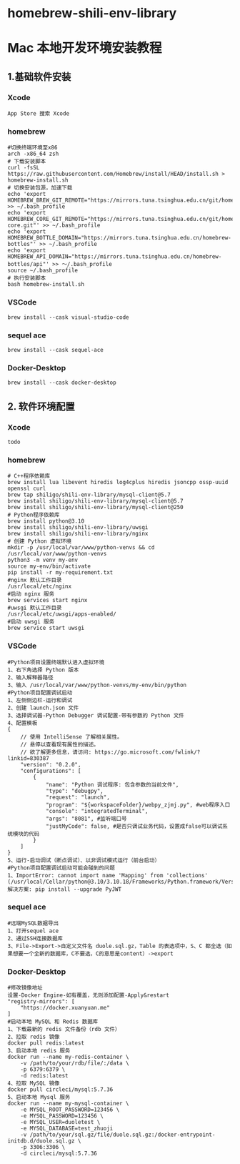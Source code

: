 # homebrew-shili-env-library

# Mac 本地开发环境安装教程

## 1.基础软件安装

### Xcode
    App Store 搜索 Xcode

### homebrew
    #切换终端环境至x86
    arch -x86_64 zsh
    # 下载安装脚本
    curl -fsSL https://raw.githubusercontent.com/Homebrew/install/HEAD/install.sh > homebrew-install.sh
    # 切换安装包源，加速下载
    echo 'export HOMEBREW_BREW_GIT_REMOTE="https://mirrors.tuna.tsinghua.edu.cn/git/homebrew/brew.git"' >> ~/.bash_profile
    echo 'export HOMEBREW_CORE_GIT_REMOTE="https://mirrors.tuna.tsinghua.edu.cn/git/homebrew/homebrew-core.git"' >> ~/.bash_profile
    echo 'export HOMEBREW_BOTTLE_DOMAIN="https://mirrors.tuna.tsinghua.edu.cn/homebrew-bottles"' >> ~/.bash_profile
    echo 'export HOMEBREW_API_DOMAIN="https://mirrors.tuna.tsinghua.edu.cn/homebrew-bottles/api"' >> ～/.bash_profile
    source ~/.bash_profile
    # 执行安装脚本
    bash homebrew-install.sh

### VSCode

    brew install --cask visual-studio-code

### sequel ace

    brew install --cask sequel-ace

### Docker-Desktop

    brew install --cask docker-desktop


## 2. 软件环境配置

### Xcode
    todo

### homebrew

    # C++程序依赖库
    brew install lua libevent hiredis log4cplus hiredis jsoncpp ossp-uuid openssl curl 
    brew tap shiligo/shili-env-library/mysql-client@5.7
    brew install shiligo/shili-env-library/mysql-client@5.7
    brew install shiligo/shili-env-library/mysql-client@250
    # Python程序依赖库
    brew install python@3.10 
    brew install shiligo/shili-env-library/uwsgi 
    brew install shiligo/shili-env-library/nginx
    # 创建 Python 虚拟环境
    mkdir -p /usr/local/var/www/python-venvs && cd /usr/local/var/www/python-venvs
    python3 -m venv my-env
    source my-env/bin/activate
    pip install -r my-requirement.txt
    #nginx 默认工作目录
    /usr/local/etc/nginx
    #启动 nginx 服务
    brew services start nginx
    #uwsgi 默认工作目录
    /usr/local/etc/uwsgi/apps-enabled/
    #启动 uwsgi 服务
    brew service start uwsgi

### VSCode
    #Python项目设置终端默认进入虚拟环境
    1、右下角选择 Python 版本
    2、输入解释器路径
    3、输入 /usr/local/var/www/python-venvs/my-env/bin/python
    #Python项目配置调试启动
    1、左侧侧边栏-运行和调试
    2、创建 launch.json 文件
    3、选择调试器-Python Debugger 调试配置-带有参数的 Python 文件
    4、配置模板
    {
        // 使用 IntelliSense 了解相关属性。 
        // 悬停以查看现有属性的描述。
        // 欲了解更多信息，请访问: https://go.microsoft.com/fwlink/?linkid=830387
        "version": "0.2.0",
        "configurations": [
            {
                "name": "Python 调试程序: 包含参数的当前文件",
                "type": "debugpy",
                "request": "launch",
                "program": "${workspaceFolder}/webpy_zjmj.py", #web程序入口
                "console": "integratedTerminal",
                "args": "8081", #监听端口号
                "justMyCode": false, #是否只调试业务代码，设置成false可以调试系统模块的代码
            }
        ]
    }
    5、运行-启动调试（断点调试）、以非调试模式运行（前台启动）
    #Python项目配置调试启动可能会碰到的问题
    1、ImportError: cannot import name 'Mapping' from 'collections' (/usr/local/Cellar/python@3.10/3.10.18/Frameworks/Python.framework/Versions/3.10/lib/python3.10/collections/__init__.py)
    解决方案: pip install --upgrade PyJWT
    
### sequel ace
    #远端MySQL数据导出
    1、打开sequel ace
    2、通过SSH连接数据库
    3、File->Export->自定义文件名 duole.sql.gz，Table 的表选项中，S、C 都全选（如果想要一个全新的数据库，C不要选，C的意思是content）->export

### Docker-Desktop

    #修改镜像地址
    设置-Docker Engine-如有覆盖，无则添加配置-Apply&restart
    "registry-mirrors": [
        "https://docker.xuanyuan.me"
    ]
    #启动本地 MySQL 和 Redis 数据库
    1、下载最新的 redis 文件备份（rdb 文件）
    2、拉取 redis 镜像
    docker pull redis:latest
    3、启动本地 redis 服务
    docker run --name my-redis-container \
        -v /path/to/your/rdb/file/:/data \
        -p 6379:6379 \
        -d redis:latest
    4、拉取 MySQL 镜像
    docker pull circleci/mysql:5.7.36
    5、启动本地 Mysql 服务
    docker run --name my-mysql-container \
        -e MYSQL_ROOT_PASSWORD=123456 \
        -e MYSQL_PASSWORD=123456 \
        -e MYSQL_USER=duoletest \
        -e MYSQL_DATABASE=test_zhuoji 
        -v /path/to/your/sql.gz/file/duole.sql.gz:/docker-entrypoint-initdb.d/duole.sql.gz \
        -p 3306:3306 \
        -d circleci/mysql:5.7.36